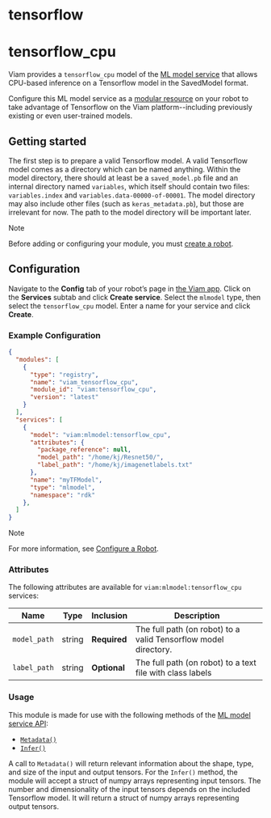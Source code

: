 # tensorflow

# tensorflow_cpu

Viam provides a `tensorflow_cpu` model of the [ML model service](https://docs.viam.com/ml/deploy/) that allows CPU-based inference on a Tensorflow model in the SavedModel format.

Configure this ML model service as a [modular resource](https://docs.viam.com/modular-resources/) on your robot to take advantage of Tensorflow on the Viam platform--including previously existing or even user-trained models.

## Getting started

The first step is to prepare a valid Tensorflow model.  A valid Tensorflow model comes as a directory which can be named anything.  Within the model directory, there should at least be a `saved_model.pb` file and an internal directory named `variables`, which itself should contain two files: `variables.index` and `variables.data-00000-of-00001`.  The model directory may also include other files (such as `keras_metadata.pb`), but those are irrelevant for now.  The path to the model directory will be important later.


> [!NOTE]  
> Before adding or configuring your module, you must [create a robot](https://docs.viam.com/manage/fleet/robots/#add-a-new-robot).

## Configuration

Navigate to the **Config** tab of your robot’s page in [the Viam app](https://app.viam.com/). Click on the **Services** subtab and click **Create service**. Select the `mlmodel` type, then select the `tensorflow_cpu` model. Enter a name for your service and click **Create**.

### Example Configuration

```json
{
  "modules": [
    {
      "type": "registry",
      "name": "viam_tensorflow_cpu",
      "module_id": "viam:tensorflow_cpu",
      "version": "latest"
    }
  ],
  "services": [
    {
      "model": "viam:mlmodel:tensorflow_cpu",
      "attributes": {
        "package_reference": null,
        "model_path": "/home/kj/Resnet50/",
        "label_path": "/home/kj/imagenetlabels.txt"
      },
      "name": "myTFModel",
      "type": "mlmodel",
      "namespace": "rdk"
    },
  ]
}
```

> [!NOTE]  
> For more information, see [Configure a Robot](https://docs.viam.com/manage/configuration/).

### Attributes

The following attributes are available for `viam:mlmodel:tensorflow_cpu` services:

| Name | Type | Inclusion | Description |
| ---- | ---- | --------- | ----------- |
| `model_path` | string | **Required** | The full path (on robot) to a valid Tensorflow model directory. |
| `label_path` | string | **Optional** | The full path (on robot) to a text file with class labels |

### Usage

This module is made for use with the following methods of the [ML model service API](https://docs.viam.com/ml/deploy/#api): 
- [`Metadata()`](https://docs.viam.com/ml/deploy/#metadata)
- [`Infer()`](https://docs.viam.com/ml/deploy/#infer)

A call to `Metadata()` will return relevant information about the shape, type, and size of the input and output tensors.  For the `Infer()` method, the module will accept a struct of numpy arrays representing input tensors. The number and dimensionality of the input tensors depends on the included Tensorflow model. It will return a struct of numpy arrays representing output tensors.





